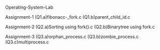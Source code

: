 Operating-System-Lab



Assignment-1
(Q1.a)fibonacc-_fork.c
(Q1.b)parent_child_id.c


Assignment-2
(Q2.a)Sorting using fork().c
(Q2.b)Binarytree using fork.c


Assignment-3
(Q3.a)orphan_process.c
(Q3.b)zombie_process.c
(Q3.c)multiprocess.c
